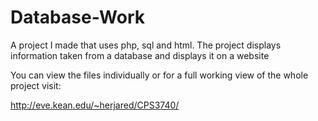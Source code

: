 # Database-Work
 A project I made that uses php, sql and html. The project displays information taken from a database and displays it on a website


You can view the files individually or for a full working view of the whole project visit:

http://eve.kean.edu/~herjared/CPS3740/

